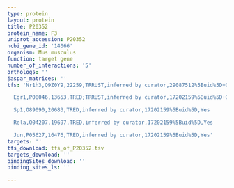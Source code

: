 ```yaml
---
type: protein
layout: protein
title: P20352
protein_name: F3
uniprot_accession: P20352
ncbi_gene_id: '14066'
organism: Mus musculus
function: target gene
number_of_interactions: '5'
orthologs: ''
jaspar_matrices: ''
tfs: 'Nr1h3,Q9Z0Y9,22259,TRRUST,inferred by curator,29087512%5Buid%5D+OR+15752369%5Buid%5D,Yes

  Egr1,P08046,13653,TRED;TRRUST,inferred by curator,17202159%5Buid%5D+OR+20671239%5Buid%5D+OR+29087512%5Buid%5D,Yes

  Sp1,O89090,20683,TRED,inferred by curator,17202159%5Buid%5D,Yes

  Rela,Q04207,19697,TRED,inferred by curator,17202159%5Buid%5D,Yes

  Jun,P05627,16476,TRED,inferred by curator,17202159%5Buid%5D,Yes'
targets: ''
tfs_download: tfs_of_P20352.tsv
targets_download: ''
bindingSites_download: ''
binding_sites_ls: ''

---
```

